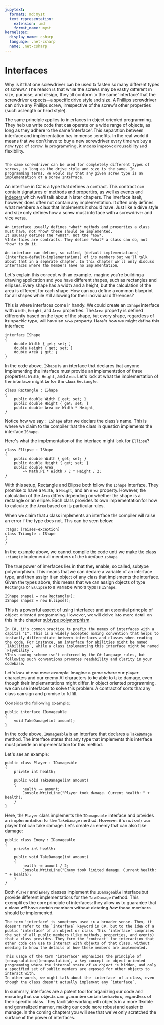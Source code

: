 ```yaml
---
jupytext:
  formats: md:myst
  text_representation:
    extension: .md
    format_name: myst
kernelspec:
  display_name: csharp
  language: .net-csharp
  name: .net-csharp
---
```


# Interfaces

Why is it that one screwdriver can be used to fasten so many different types of screws? The reason is that while the screws may be vastly different in size, purpose, and design, they all conform to the same 'interface' that the screwdriver expects—a specific drive style and size. A Phillips screwdriver can drive any Phillips screw, irrespective of the screw's other properties (such as length or head style).

The same principle applies to interfaces in object oriented programming. They help us write code that can operate on a wide range of objects, as long as they adhere to the same 'interface'.
This separation between interface and implementation has immense benefits. In the real world it means that we don't have to buy a new screwdriver every time we buy a new type of screw. In programming, it means improved reusability and flexibility.

```{figure} https://cdn.discordapp.com/attachments/1118630713084870736/1130091386419552266/chrokh_flat_illustration_of_a_screwdriver_30eea63f-9bb4-4926-81ff-12333ba9abe5.png

The same screwdriver can be used for completely different types of screws, so long as the drive style and size is the same. In programming terms, we would say that any given screw type is an implementation of a screw interface.
```

An interface in C# is a type that defines a contract. This contract can contain signatures of [methods](instance-methods) and [properties](manually-implemented-properties), as well as [events](events) and [indexers](indexers) which we'll talk about in later chapters.
The interface itself, however, does often not contain any implementation.
It often only defines what members a class that implements it should have. Just like a drive style and size only defines how a screw must interface with a screwdriver and vice versa.

```{important}
An interface usually defines *what* methods and properties a class must have, not *how* these should be implemented.
It usually defines the *what*, not the *how*.
%Interfaces are contracts. They define *what* a class can do, not *how* to do it.
```

```{note}
An interface can define, so called, [default implementations](interface-default-implementations) of its members but we'll talk about that in a separate chapter. In this chapter we'll only discuss interfaces where the members have no implementation.
```

Let's explain this concept with an example. Imagine you're building a drawing application and you have different shapes, such as rectangles and ellipses. Every shape has a width and a height, but the calculation of the area is different for each shape. How can you define a common blueprint for all shapes while still allowing for their individual differences?

This is where interfaces come in handy. We could create an `IShape` interface with `Width`, `Height`, and `Area` properties. The `Area` property is defined differently based on the type of the shape, but every shape, regardless of its specific type, will have an `Area` property. Here's how we might define this interface:

```{code-cell}
interface IShape
{
    double Width { get; set; }
    double Height { get; set; }
    double Area { get; }
}
```

In the code above, `IShape` is an interface that declares that anyone implementing the interface must provide an implementation of three properties: `Width`, `Height`, and `Area`.
Let's look at what the implementation of the interface might be for the class `Rectangle`.

```{code-cell}
class Rectangle : IShape
{
    public double Width { get; set; }
    public double Height { get; set; }
    public double Area => Width * Height;
}
```

Notice how we say `: IShape` after we declare the class's name.
This is where we claim to the compiler that the class in question implements the interface `IShape`.

Here's what the implementation of the interface might look for `Ellipse`?

```{code-cell}
class Ellipse : IShape
{
    public double Width { get; set; }
    public double Height { get; set; }
    public double Area
        => Math.PI * Width / 2 * Height / 2;
}
```

With this setup, Rectangle and Ellipse both follow the `IShape` interface. They promise to have a `Width`, a `Height`, and an `Area` property. However, the calculation of the `Area` differs depending on whether the shape is a rectangle or an ellipse. Each class provides its own implementation for how to calculate the `Area` based on its particular rules.

When we claim that a class implements an interface the compiler will raise an error if the type does not.
This can be seen below:

```{code-cell}
:tags: [raises-exception]
class Triangle : IShape
{
}
```

In the example above, we cannot compile the code until we make the class `Triangle` implement all members of the interface `IShape`.

The true power of interfaces lies in that they enable, so called, subtype polymorphism. This means that we can declare a variable of an interface type, and then assign it an object of any class that implements the interface. Given the types above, this means that we can assign objects of type `Rectangle` or `Ellipse` to a variable who's type is `IShape`.

```{code-cell}
IShape shape1 = new Rectangle();
IShape shape2 = new Ellipse();
```

This is a powerful aspect of using interfaces and an essential principle of object-oriented programming. However, we will delve into more detail on this in the chapter [subtype polymorphism](subtype-polymorphism).

```{note}
In C#, it's common practice to prefix the names of interfaces with a capital "I". This is a widely accepted naming convention that helps to instantly differentiate between interfaces and classes when reading the code. For instance, an interface for abilities might be named `IAbilities`, while a class implementing this interface might be named `FlyAbility`.
%This naming scheme isn't enforced by the C# language rules, but following such conventions promotes readability and clarity in your codebase.
```

Let's look at one more example. Imagine a game where our player characters and our enemy AI characters to be able to take damage, even though their implementations might differ. In object oriented programming, we can use interfaces to solve this problem. A contract of sorts that any class can sign and promise to fulfill.

Consider the following example:

```{code-cell}
public interface IDamageable
{
    void TakeDamage(int amount);
}
```

In the code above, `IDamageable` is an interface that declares a `TakeDamage` method. The interface states that any type that implements this interface must provide an implementation for this method.

Let's see an example:

```{code-cell}
public class Player : IDamageable
{
    private int health;

    public void TakeDamage(int amount)
    {
        health -= amount;
        Console.WriteLine("Player took damage. Current health: " + health);
    }
}
```

Here, the `Player` class implements the `IDamageable` interface and provides an implementation for the `TakeDamage` method. However, it's not only our player that can take damage. Let's create an enemy that can also take damage:

```{code-cell}
public class Enemy : IDamageable
{
    private int health;

    public void TakeDamage(int amount)
    {
        health -= amount / 2;
        Console.WriteLine("Enemy took limited damage. Current health: " + health);
    }
}
```

Both `Player` and `Enemy` classes implement the `IDamageable` interface but provide different implementations for the `TakeDamage` method. This exemplifies the core principle of interfaces: they allow us to guarantee that a class *will* have certain members without dictating *how* those members should be implemented.

```{note}
The term 'interface' is sometimes used in a broader sense. Then, it doesn't refer to the `interface` keyword in C#, but to the idea of a public 'interface' of an object or class. This 'interface' comprises the set of all public members (like methods, properties, and events) that a class provides. They form the 'contract' for interaction that other code can use to interact with objects of that class, without needing to know the details of how these members are implemented.

This usage of the term 'interface' emphasizes the principle of [encapsulation](encapsulation), a key concept in object-oriented programming where the internal state of an object is hidden, and only a specified set of public members are exposed for other objects to interact with.
In other words, we might talk about the 'interface' of a class, even though the class doesn't actually implement any `interface`.
```

In summary, interfaces are a potent tool for organizing our code and ensuring that our objects can guarantee certain behaviors, regardless of their specific class. They facilitate working with objects in a more flexible and generalized manner, making our code more robust and easier to manage. In the coming chapters you will see that we've only scratched the surface of the power of interfaces.

